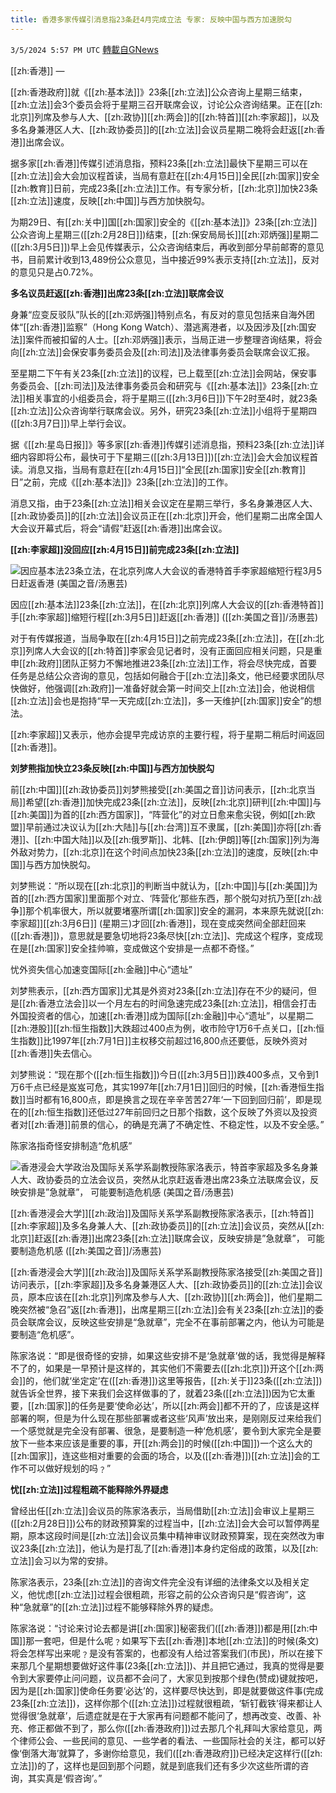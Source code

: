 ```yaml
---
title: 香港多家传媒引消息指23条赶4月完成立法 专家: 反映中国与西方加速脱勾
---
```

`3/5/2024 5:57 PM UTC` [轉載自GNews](https://gnews.org/articles/2367944)

[[zh:香港]] — 

[[zh:香港政府]]就《[[zh:基本法]]》23条[[zh:立法]]公众咨询上星期三结束，[[zh:立法]]会3个委员会将于星期三召开联席会议，讨论公众咨询结果。正在[[zh:北京]]列席及参与人大、[[zh:政协]][[zh:两会]]的[[zh:特首]][[zh:李家超]]，以及多名身兼港区人大、[[zh:政协委员]]的[[zh:立法]]会议员星期二晚将会赶返[[zh:香港]]出席会议。

据多家[[zh:香港]]传媒引述消息指，预料23条[[zh:立法]]最快下星期三可以在[[zh:立法]]会大会加议程首读，当局有意赶在[[zh:4月15日]]全民[[zh:国家]]安全[[zh:教育]]日前，完成23条[[zh:立法]]工作。有专家分析，[[zh:北京]]加快23条[[zh:立法]]速度，反映[[zh:中国]]与西方加快脱勾。

为期29日、有[[zh:关中]]国[[zh:国家]]安全的《[[zh:基本法]]》23条[[zh:立法]]公众咨询上星期三([[zh:2月28日]])结束，[[zh:保安局局长]][[zh:邓炳强]]星期二([[zh:3月5日]])早上会见传媒表示，公众咨询结束后，再收到部分早前邮寄的意见书，目前累计收到13,489份公众意见，当中接近99%表示支持[[zh:立法]]，反对的意见只是占0.72%。

**多名议员赶返[[zh:香港]]出席23条[[zh:立法]]联席会议**

身兼“应变反驳队”队长的[[zh:邓炳强]]特别点名，有反对的意见包括来自海外团体“[[zh:香港]]监察”（Hong Kong Watch）、潜逃离港者，以及因涉及[[zh:国安法]]案件而被扣留的人士。[[zh:邓炳强]]表示，当局正进一步整理咨询结果，将会向[[zh:立法]]会保安事务委员会及[[zh:司法]]及法律事务委员会联席会议汇报。

至星期二下午有关23条[[zh:立法]]的议程，已上载至[[zh:立法]]会网站，保安事务委员会、[[zh:司法]]及法律事务委员会和研究与《[[zh:基本法]]》23条[[zh:立法]]相关事宜的小组委员会，将于星期三([[zh:3月6日]])下午2时至4时，就23条[[zh:立法]]公众咨询举行联席会议。另外，研究23条[[zh:立法]]小组将于星期四([[zh:3月7日]])早上举行会议。

据《[[zh:星岛日报]]》等多家[[zh:香港]]传媒引述消息指，预料23条[[zh:立法]]详细内容即将公布，最快可于下星期三([[zh:3月13日]])[[zh:立法]]会大会加议程首读。消息又指，当局有意赶在[[zh:4月15日]]“全民[[zh:国家]]安全[[zh:教育]]日”之前，完成《[[zh:基本法]]》23条[[zh:立法]]的工作。

消息又指，由于23条[[zh:立法]]相关会议定在星期三举行，多名身兼港区人大、[[zh:政协委员]]的[[zh:立法]]会议员正在[[zh:北京]]开会，他们星期二出席全国人大会议开幕式后，将会“请假”赶返[[zh:香港]]出席会议。

**[[zh:李家超]]没回应[[zh:4月15日]]前完成23条[[zh:立法]]**

![因应基本法23条立法，在北京列席人大会议的香港特首手李家超缩短行程3月5日赶返香港 (美国之音/汤惠芸)](https://gdb.voanews.com/01000000-0aff-0242-96d5-08dc3d364c1e_w250_r0_s.jpg "因应基本法23条立法，在北京列席人大会议的香港特首手李家超缩短行程3月5日赶返香港 (美国之音/汤惠芸)")

因应[[zh:基本法]]23条[[zh:立法]]，在[[zh:北京]]列席人大会议的[[zh:香港特首]]手[[zh:李家超]]缩短行程[[zh:3月5日]]赶返[[zh:香港]] ([[zh:美国之音]]/汤惠芸)

对于有传媒报道，当局争取在[[zh:4月15日]]之前完成23条[[zh:立法]]，在[[zh:北京]]列席人大会议的[[zh:特首]]李家会见记者时，没有正面回应相关问题，只是重申[[zh:政府]]团队正努力不懈地推进23条[[zh:立法]]工作，将会尽快完成，首要任务是总结公众咨询的意见，包括如何融合于[[zh:立法]]条文，他已经要求团队尽快做好，他强调[[zh:政府]]一准备好就会第一时间交上[[zh:立法]]会，他说相信[[zh:立法]]会也是抱持“早一天完成[[zh:立法]]，多一天维护[[zh:国家]]安全”的想法。

[[zh:李家超]]又表示，他亦会提早完成访京的主要行程，将于星期二稍后时间返回[[zh:香港]]。

**刘梦熊指加快立23条反映[[zh:中国]]与西方加快脱勾**

前[[zh:中国]][[zh:政协委员]]刘梦熊接受[[zh:美国之音]]访问表示，[[zh:北京当局]]希望[[zh:香港]]加快完成23条[[zh:立法]]，反映[[zh:北京]]研判[[zh:中国]]与[[zh:美国]]为首的[[zh:西方国家]]，“阵营化”的对立日愈来愈尖锐，例如[[zh:欧盟]]早前通过决议认为[[zh:大陆]]与[[zh:台湾]]互不隶属，[[zh:美国]]亦将[[zh:香港]]、[[zh:中国大陆]]以及[[zh:俄罗斯]]、北韩、[[zh:伊朗]]等[[zh:国家]]列为海外敌对势力，[[zh:北京]]在这个时间点加快23条[[zh:立法]]的速度，反映[[zh:中国]]与西方加快脱勾。

刘梦熊说：“所以现在[[zh:北京]]的判断当中就认为，[[zh:中国]]与[[zh:美国]]为首的[[zh:西方国家]]里面那个对立、‘阵营化’那些东西，那个脱勾对抗乃至[[zh:战争]]那个机率很大，所以就要堵塞所谓[[zh:国家]]安全的漏洞，本来原先就说[[zh:李家超]][[zh:3月6日]] (星期三)才回[[zh:香港]]，现在变成突然间全部赶回来([[zh:香港]])，意思就是要急切地将23条尽快[[zh:立法]]、完成这个程序，变成现在是[[zh:国家]]安全挂帅嘛，变成做这个安排是一点都不奇怪。”

忧外资失信心加速变国际[[zh:金融]]中心“遗址”

刘梦熊表示，[[zh:西方国家]]尤其是外资对23条[[zh:立法]]存在不少的疑问，但是[[zh:香港立法会]]以一个月左右的时间急速完成23条[[zh:立法]]，相信会打击外国投资者的信心，加速[[zh:香港]]成为国际[[zh:金融]]中心“遗址”，以星期二[[zh:港股]][[zh:恒生指数]]大跌超过400点为例，收市险守1万6千点关口，[[zh:恒生指数]]比1997年[[zh:7月1日]]主权移交前超过16,800点还要低，反映外资对[[zh:香港]]失去信心。

刘梦熊说：“现在那个([[zh:恒生指数]])今日([[zh:3月5日]])跌400多点，又令到1万6千点已经是岌岌可危，其实1997年[[zh:7月1日]]回归的时候，[[zh:香港恒生指数]]当时都有16,800点，即是换言之现在辛辛苦苦27年‘一下回到回归前’，即是现在的[[zh:恒生指数]]还低过27年前回归之日那个指数，这个反映了外资以及投资者对[[zh:香港]]前景的信心，的确是充满了不确定性、不稳定性，以及不安全感。”

陈家洛指奇怪安排制造“危机感”

![香港浸会大学政治及国际关系学系副教授陈家洛表示，特首李家超及多名身兼人大、政协委员的立法会议员，突然从北京赶返香港出席23条立法联席会议，反映安排是”急就章”， 可能要制造危机感 (美国之音/汤惠芸)](https://gdb.voanews.com/01000000-c0a8-0242-3a2b-08dc3d378592_w250_r0_s.jpg "香港浸会大学政治及国际关系学系副教授陈家洛表示，特首李家超及多名身兼人大、政协委员的立法会议员，突然从北京赶返香港出席23条立法联席会议，反映安排是”急就章”， 可能要制造危机感 (美国之音/汤惠芸)")

[[zh:香港浸会大学]][[zh:政治]]及国际关系学系副教授陈家洛表示，[[zh:特首]][[zh:李家超]]及多名身兼人大、[[zh:政协委员]]的[[zh:立法]]会议员，突然从[[zh:北京]]赶返[[zh:香港]]出席23条[[zh:立法]]联席会议，反映安排是”急就章”， 可能要制造危机感 ([[zh:美国之音]]/汤惠芸)

[[zh:香港浸会大学]][[zh:政治]]及国际关系学系副教授陈家洛接受[[zh:美国之音]]访问表示，[[zh:李家超]]及多名身兼港区人大、[[zh:政协委员]]的[[zh:立法]]会议员，原本应该在[[zh:北京]]列席及参与人大、[[zh:政协]][[zh:两会]]，他们星期二晚突然被“急召”返[[zh:香港]]，出席星期三[[zh:立法]]会有关23条[[zh:立法]]的委员会联席会议，反映这些安排是“急就章”，完全不在事前部署之内，他认为可能是要制造“危机感”。

陈家洛说：“即是很奇怪的安排，如果这些安排不是‘急就章’做的话，我觉得是解释不了的，如果是一早预计是这样的，其实他们不需要去([[zh:北京]])开这个[[zh:两会]]的，他们就‘坐定定’在([[zh:香港]])这里等报告，[[zh:关于]]23条([[zh:立法]])就告诉全世界，接下来我们会这样做事的了，就着23条([[zh:立法]])因为它太重要，[[zh:国家]]的任务是要‘使命必达’，所以[[zh:两会]]都不开的了，应该是这样部署的啊，但是为什么现在那些部署或者这些‘风声’放出来，是刚刚反过来给我们一个感觉就是完全没有部署、很急，是要制造一种‘危机感’，要令到大家完全是要放下一些本来应该是重要的事，开[[zh:两会]]的时候([[zh:中国]])一个这么大的[[zh:国家]]，连这些相对重要的会面的场合，以及([[zh:香港]])[[zh:立法]]会的工作不可以做好规划的吗﹖”

**忧[[zh:立法]]过程粗疏不能释除外界疑虑**

曾经出任[[zh:立法]]会议员的陈家洛表示，当局借助[[zh:立法]]会审议上星期三([[zh:2月28日]])公布的财政预算案的过程当中，[[zh:立法]]会大会可以暂停两星期，原本这段时间是[[zh:立法]]会议员集中精神审议财政预算案，现在突然改为审议23条[[zh:立法]]，他认为是打乱了[[zh:香港]]本身约定俗成的政策，以及[[zh:立法]]会习以为常的安排。

陈家洛表示，23条[[zh:立法]]的咨询文件完全没有详细的法律条文以及相关定义，他忧虑[[zh:立法]]过程会很粗疏，形容之前的公众咨询只是“假咨询”，这种“急就章”的[[zh:立法]]过程不能够释除外界的疑虑。

陈家洛说：“讨论来讨论去都是讲[[zh:国家]]秘密我们([[zh:香港]])都是用[[zh:中国]]那一套吧，但是什么呢﹖如果写下去[[zh:香港]]本地[[zh:立法]]的时候(条文)将会怎样写出来呢﹖是没有答案的，也都没有人给过答案我们(市民)，所以在接下来那几个星期想要做好这件事(23条[[zh:立法]])、并且把它通过，我真的觉得是要令到大家要停止问问题，议员都不会问了，大家见到按那个绿色(赞成)键就按吧，因为是[[zh:国家]]使命任务要‘必达’的，这样要尽快达到，即是就要做这件事(完成23条[[zh:立法]])，这样你那个([[zh:立法]])过程就很粗疏，‘斩钉截铁’得来都让人觉得很‘急就章’，后遗症就是在于大家再有问题都不能问了，想再改变、改善、补充、修正都做不到了，那么你([[zh:香港政府]])过去那几个礼拜叫大家给意见，两个律师公会、一些民间的意见、一些学者的看法、一些国际社会的关注，都可以好像‘倒落大海’就算了，多谢你给意见，我们([[zh:香港政府]])已经决定这样行([[zh:立法]])的了，这样也是回到那个问题，就是到底我们还有多少次这些所谓的咨询，其实真是‘假咨询’。”
